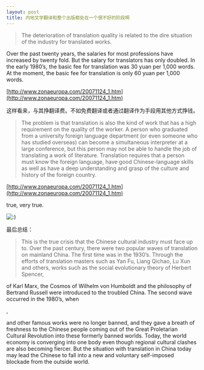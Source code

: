 ```yaml
---
layout: post
title: 内地文学翻译和整个出版都处在一个很不好的阶段啊
---
```


>The deterioration of translation quality is related to the dire situation of the industry for translated works.

  

  

Over the past twenty years, the salaries for most professions have increased by twenty fold.  But the salary for translators has only doubled.  In the early 1980’s, the basic fee for translation was 30 yuan per 1,000 words.  At the moment, the basic fee for translation is only 60 yuan per 1,000 words.

  

  

[http://www.zonaeuropa.com/20071124_1.htm](http://www.zonaeuropa.com/20071124_1.htm)

这样看来，与其挣翻译费。不如免费翻译或者通过翻译作为手段用其他方式挣钱。

>The problem is that translation is also the kind of work that has a high requirement on the quality of the worker.  A person who graduated from a university foreign language department (or even someone who has studied overseas) can become a simultaneous interpreter at a large conference, but this person may not be able to handle the job of translating a work of literature.  Translation requires that a person must know the foreign language, have good Chinese-language skills as well as have a deep understanding and grasp of the culture and history of the foreign country.

  

[http://www.zonaeuropa.com/20071124_1.htm](http://www.zonaeuropa.com/20071124_1.htm)

true, very true. 

![:)](http://www.rijiben.org/smilies/icon_smile.gif)

最后总结：

>This is the true crisis that the Chinese cultural industry must face up to.  Over the past century, there were two popular waves of translation on mainland China.  The first time was in the 1930’s.  Through the efforts of translation masters such as Yan Fu, Liang Qichao, Lu Xun and others, works such as the social evolutionary theory of Herbert Spencer, 

of Karl Marx, the Cosmos of Wilhelm von Humboldt and the philosophy of Bertrand Russell were introduced to the troubled China.  The second wave occurred in the 1980’s, when 

, 

and other famous works were no longer banned, and they gave a breath of freshness to the Chinese people coming out of the Great Proletarian Cultural Revolution into these formerly banned worlds.  Today, the world economy is converging into one body even though regional cultural clashes are also becoming fiercer.  But the situation with translation in China today may lead the Chinese to fall into a new and voluntary self-imposed blockade from the outside world.
